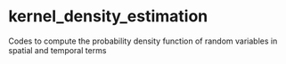 # kernel_density_estimation
Codes to compute the probability density function of random variables in spatial and temporal terms
